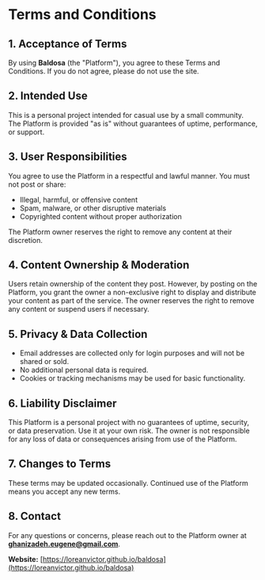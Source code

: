 # Terms and Conditions

## 1. Acceptance of Terms  
By using **Baldosa** (the "Platform"), you agree to these Terms and Conditions. If you do not agree, please do not use the site.

## 2. Intended Use  
This is a personal project intended for casual use by a small community. The Platform is provided "as is" without guarantees of uptime, performance, or support.

## 3. User Responsibilities  
You agree to use the Platform in a respectful and lawful manner. You must not post or share:
- Illegal, harmful, or offensive content
- Spam, malware, or other disruptive materials
- Copyrighted content without proper authorization

The Platform owner reserves the right to remove any content at their discretion.

## 4. Content Ownership & Moderation  
Users retain ownership of the content they post. However, by posting on the Platform, you grant the owner a non-exclusive right to display and distribute your content as part of the service. The owner reserves the right to remove any content or suspend users if necessary.

## 5. Privacy & Data Collection  
- Email addresses are collected only for login purposes and will not be shared or sold.
- No additional personal data is required.
- Cookies or tracking mechanisms may be used for basic functionality.

## 6. Liability Disclaimer  
This Platform is a personal project with no guarantees of uptime, security, or data preservation. Use it at your own risk. The owner is not responsible for any loss of data or consequences arising from use of the Platform.

## 7. Changes to Terms  
These terms may be updated occasionally. Continued use of the Platform means you accept any new terms.

## 8. Contact  
For any questions or concerns, please reach out to the Platform owner at **[ghanizadeh.eugene@gmail.com](mailto:ghanizadeh.eugene@gmail.com)**.

**Website:** [https://loreanvictor.github.io/baldosa](https://loreanvictor.github.io/baldosa)

